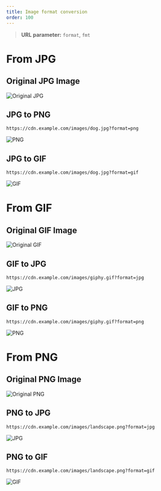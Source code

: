 ```yaml
---
title: Image format conversion
order: 100
---
```


> **URL parameter:** `format`, `fmt`

# From JPG

## Original JPG Image

![Original JPG](/assets/cdn/dog-w600.jpeg)

## JPG to PNG

`https://cdn.example.com/images/dog.jpg?format=png`

![PNG](/assets/cdn/dog-w600.png "Image credit: Yamon Figurs (https://unsplash.com/@yamonf16)")

## JPG to GIF

`https://cdn.example.com/images/dog.jpg?format=gif`

![GIF](/assets/cdn/dog-w600.gif "Image credit: Yamon Figurs (https://unsplash.com/@yamonf16)")

# From GIF

## Original GIF Image

![Original GIF](/assets/cdn/giphy.gif)

## GIF to JPG

`https://cdn.example.com/images/giphy.gif?format=jpg`

![JPG](/assets/cdn/giphy.jpeg)

## GIF to PNG

`https://cdn.example.com/images/giphy.gif?format=png`

![PNG](/assets/cdn/giphy.png)

# From PNG

## Original PNG Image

![Original PNG](/assets/cdn/landscape.png)

## PNG to JPG

`https://cdn.example.com/images/landscape.png?format=jpg`

![JPG](/assets/cdn/landscape.jpeg)

## PNG to GIF

`https://cdn.example.com/images/landscape.png?format=gif`

![GIF](/assets/cdn/landscape.gif)